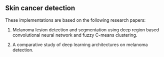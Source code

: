 ## Skin cancer detection

These implementations are based on the following research papers:

1. Melanoma lesion detection and segmentation using deep region based convolutional neural network and fuzzy C-means clustering.

2. A comparative study of deep learning architectures on melanoma detection.
